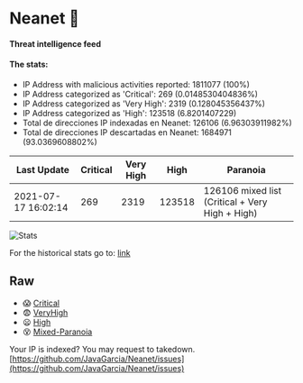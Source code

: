 # Neanet :hocho:
#### Threat intelligence feed
#### The stats:

- IP Address with malicious activities reported: 1811077 (100%)
- IP Address categorized as 'Critical':  269 (0.0148530404836%)
- IP Address categorized as 'Very High':  2319 (0.128045356437%)
- IP Address categorized as 'High':  123518 (6.8201407229)
- Total de direcciones IP indexadas en Neanet:  126106 (6.96303911982%)
- Total de direcciones IP descartadas en Neanet:  1684971 (93.0369608802%)

| Last Update | Critical | Very High | High | Paranoia |
| --- | --- | --- | --- | --- |
| 2021-07-17 16:02:14 | 269 | 2319 | 123518 | 126106 mixed list (Critical + Very High + High)|

![Stats](https://docs.google.com/spreadsheets/d/e/2PACX-1vSnaNMIXVabIpDJjufMlzH7poXnshF3mgd8Is1g9ytUEzVsP5my4Trn8f-xkoLLQ38xpL3HtmUexLo6/pubchart?oid=501124687&format=image)

For the historical stats go to: [link](/stats.csv)
## Raw
- :scream: [Critical](https://raw.githubusercontent.com/JavaGarcia/Neanet/master/blacklists/neanet_critical.txt)
- :fearful: [VeryHigh](https://raw.githubusercontent.com/JavaGarcia/Neanet/master/blacklists/neanet_veryHigh.txtt)
- :frowning: [High](https://raw.githubusercontent.com/JavaGarcia/Neanet/master/blacklists/neanet_high.txt)
- :dizzy_face: [Mixed-Paranoia](https://raw.githubusercontent.com/JavaGarcia/Neanet/master/blacklists/neanet_all.txt)


Your IP is indexed? You may request to takedown. [https://github.com/JavaGarcia/Neanet/issues](https://github.com/JavaGarcia/Neanet/issues)











































































































































































































































































































































































































































































































































































































































































































































































































































































































































































































































































































































































































































































































































































































































































































































































































































































































































































































































































































































































































































































































































































































































































































































































































































































































































































































































































































































































































































































































































































































































































































































































































































































































































































































































































































































































































































































































































































































































































































































































































































































































































































































































































































































































































































































































































































































































































































































































































































































































































































































































































































































































































































































































































































































































































































































































































































































































































































































































































































































































































































































































































































































































































































































































































































































































































































































































































































































































































































































































































































































































































































































































































































































































































































































































































































































































































































































































































































































































